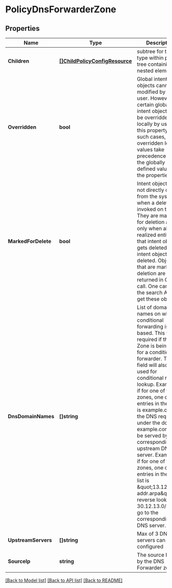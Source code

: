# PolicyDnsForwarderZone

## Properties
Name | Type | Description | Notes
------------ | ------------- | ------------- | -------------
**Children** | [**[]ChildPolicyConfigResource**](ChildPolicyConfigResource.md) | subtree for this type within policy tree containing nested elements.  | [optional] [default to null]
**Overridden** | **bool** | Global intent objects cannot be modified by the user. However, certain global intent objects can be overridden locally by use of this property. In such cases, the overridden local values take precedence over the globally defined values for the properties.  | [optional] [default to false]
**MarkedForDelete** | **bool** | Intent objects are not directly deleted from the system when a delete is invoked on them. They are marked for deletion and only when all the realized entities for that intent object gets deleted, the intent object is deleted. Objects that are marked for deletion are not returned in GET call. One can use the search API to get these objects.  | [optional] [default to false]
**DnsDomainNames** | **[]string** | List of domain names on which conditional forwarding is based. This field is required if the DNS Zone is being used for a conditional forwarder. This field will also be used for conditional reverse lookup. Example 1, if for one of the zones, one of the entries in the fqdn is example.com, all the DNS requests under the domain example.com will be served by the corresponding upstream DNS server. Example 2, if for one of the zones, one of the entries in the fqdn list is \&quot;13.12.30.in-addr.arpa\&quot;, reverse lookup for 30.12.13.0/24 will go to the corresponding DNS server.  | [optional] [default to null]
**UpstreamServers** | **[]string** | Max of 3 DNS servers can be configured | [default to null]
**SourceIp** | **string** | The source IP used by the DNS Forwarder zone.  | [optional] [default to null]

[[Back to Model list]](../README.md#documentation-for-models) [[Back to API list]](../README.md#documentation-for-api-endpoints) [[Back to README]](../README.md)


